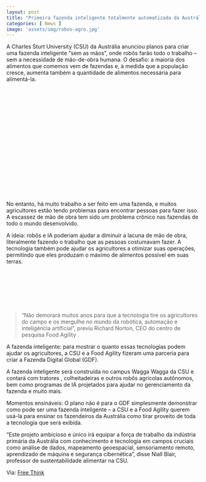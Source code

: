 ```yaml
---
layout: post
title: "Primeira fazenda inteligente totalmente automatizada da Austrália usará apenas robôs para trabalho de campo"
categories: [ News ]
image: 'assets/img/robos-agro.jpg'
---
```


A Charles Sturt University (CSU) da Austrália anunciou planos para criar uma fazenda inteligente “sem as mãos”, onde robôs farão todo o trabalho – sem a necessidade de mão-de-obra humana. O desafio: a maioria dos alimentos que comemos vem de fazendas e, à medida que a população cresce, aumenta também a quantidade de alimentos necessária para alimentá-la.

<!-- QUADRADO -->
<script async src="//pagead2.googlesyndication.com/pagead/js/adsbygoogle.js"></script>
<ins class="adsbygoogle"
style="display:inline-block;width:336px;height:280px"
data-ad-client="ca-pub-2838251107855362"
data-ad-slot="5351066970"></ins>
<script>
(adsbygoogle = window.adsbygoogle || []).push({});
</script>

No entanto, há muito trabalho a ser feito em uma fazenda, e muitos agricultores estão tendo problemas para encontrar pessoas para fazer isso. A escassez de mão de obra tem sido um problema crônico nas fazendas de todo o mundo desenvolvido.

A ideia: robôs e IA poderiam ajudar a diminuir a lacuna de mão de obra, literalmente fazendo o trabalho que as pessoas costumavam fazer. A tecnologia também pode ajudar os agricultores a otimizar suas operações, permitindo que eles produzam o máximo de alimentos possível em suas terras.

<!-- MINI ANÚNCIO -->
<script async src="//pagead2.googlesyndication.com/pagead/js/adsbygoogle.js"></script>
<!-- Games Root -->
<ins class="adsbygoogle"
style="display:inline-block;width:730px;height:95px"
data-ad-client="ca-pub-2838251107855362"
data-ad-slot="5351066970"></ins>
<script>
(adsbygoogle = window.adsbygoogle || []).push({});
</script>

> “Não demorará muitos anos para que a tecnologia tire os agricultores do campo e os mergulhe no mundo da robótica, automação e inteligência artificial”, previu Richard Norton, CEO do centro de pesquisa Food Agility .

A fazenda inteligente: para mostrar o quanto essas tecnologias podem ajudar os agricultores, a CSU e a Food Agility fizeram uma parceria para criar a Fazenda Digital Global (GDF).

A fazenda inteligente será construída no campus Wagga Wagga da CSU e contará com tratores , colheitadeiras e outros robôs agrícolas autônomos, bem como programas de IA projetados para ajudar no gerenciamento da fazenda e muito mais.

<!-- RETANGULO LARGO 2 -->
<script async src="//pagead2.googlesyndication.com/pagead/js/adsbygoogle.js"></script>
<ins class="adsbygoogle"
style="display:block; text-align:center;"
data-ad-layout="in-article"
data-ad-format="fluid"
data-ad-client="ca-pub-2838251107855362"
data-ad-slot="8549252987"></ins>
<script>
(adsbygoogle = window.adsbygoogle || []).push({});
</script>

Momentos ensináveis: O plano não é para o GDF simplesmente demonstrar como pode ser uma fazenda inteligente – a CSU e a Food Agility querem usá-la para ensinar os fazendeiros da Austrália como tirar proveito de toda a tecnologia que será exibida.

“Este projeto ambicioso e único irá equipar a força de trabalho da indústria primária da Austrália com conhecimento e tecnologia em campos cruciais como análise de dados, mapeamento geoespacial, sensoriamento remoto, aprendizado de máquina e segurança cibernética”, disse Niall Blair, professor de sustentabilidade alimentar na CSU.

<!-- RETANGULO LARGO -->
<script async src="https://pagead2.googlesyndication.com/pagead/js/adsbygoogle.js"></script>
<!-- Informat -->
<ins class="adsbygoogle"
style="display:block"
data-ad-client="ca-pub-2838251107855362"
data-ad-slot="2327980059"
data-ad-format="auto"
data-full-width-responsive="true"></ins>
<script>
(adsbygoogle = window.adsbygoogle || []).push({});
</script>

Via: [Free Think](https://www.pensarcontemporaneo.com/primeira-fazenda-inteligente-totalmente-automatizada-da-australia-usara-apenas-robos-para-trabalho-de-campo/)

